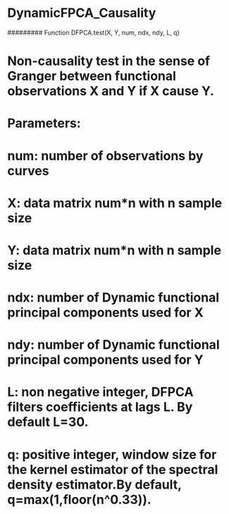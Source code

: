 # DynamicFPCA_Causality
######### Function DFPCA.test(X, Y, num, ndx, ndy, L, q)
#
# Non-causality test in the sense of Granger between functional observations X and Y if X cause Y.
#
# Parameters:
# num: number of observations by curves 
# X: data matrix num*n with n sample size
# Y: data matrix num*n with n sample size
# ndx: number of Dynamic functional principal components used for X
# ndy: number of Dynamic functional principal components used for Y
# L: non negative integer, DFPCA filters coefficients at lags L. By default L=30.
# q: positive integer, window size for the kernel estimator of the spectral density estimator.By default, q=max(1,floor(n^0.33)). 
